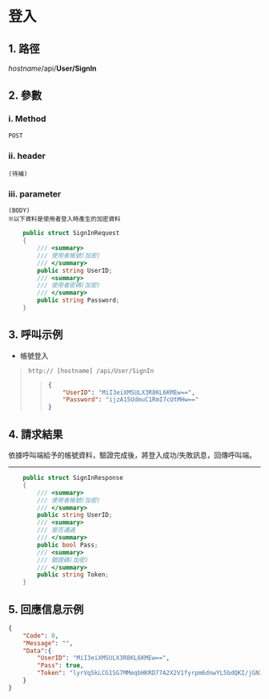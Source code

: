 # 登入

## 1. 路徑

*hostname*/api/**User/SignIn**

## 2. 參數

### ⅰ. Method

    POST

### ⅱ. header

    (待補)

### ⅲ. parameter

    (BODY)
    ※以下資料是使用者登入時產生的加密資料

```csharp
    public struct SignInRequest
    {
        /// <summary>
        /// 使用者帳號(加密)
        /// </summary>
        public string UserID;
        /// <summary>
        /// 使用者密碼(加密)
        /// </summary>
        public string Password;
    }
```

## 3. 呼叫示例

* 帳號登入
> `http:// [hostname] /api/User/SignIn`
>
>> ```json
>> {
>>     "UserID": "MiI3eiXMSULX3R8KL6KMEw==",
>>     "Password": "ijzA15UdmuC1RmI7cUtMHw=="
>> }
>> ```

## 4. 請求結果

依據呼叫端給予的帳號資料，驗證完成後，將登入成功/失敗訊息，回傳呼叫端。

***

```csharp
    public struct SignInResponse
    {
        /// <summary>
        /// 使用者帳號(加密)
        /// </summary>
        public string UserID;
        /// <summary>
        /// 是否通過
        /// </summary>
        public bool Pass;
        /// <summary>
        /// 驗證碼(加密)
        /// </summary>
        public string Token;
    }
```

## 5. 回應信息示例

```json
{
    "Code": 0,
    "Message": "",
    "Data":{
        "UserID": "MiI3eiXMSULX3R8KL6KMEw==",
        "Pass": true,
        "Token": "lyrVq5kLCG1SG7MMeqbHKRD77A2X2V1fyrpm6dnwYL5bdQKI/jGN3P0G7qDR88bzNy8GcCrSxFM3uYRUbG8P2A=="
    }
}
```
